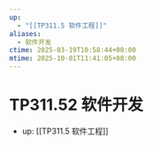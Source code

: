 ```yaml
---
up:
  - "[[TP311.5 软件工程]]"
aliases:
  - 软件开发
ctime: 2025-03-19T10:58:44+08:00
mtime: 2025-10-01T11:41:05+08:00
---
```


# TP311.52 软件开发

- up: [[TP311.5 软件工程]]
